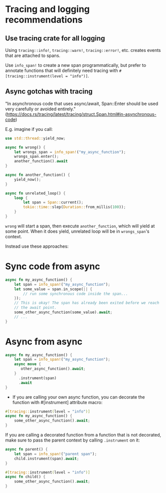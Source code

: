# Tracing and logging recommendations

## Use tracing crate for all logging

Using `tracing::info!`, `tracing::warn!`, `tracing::error!`, etc. creates events that are attached to spans. 

Use `info_span!` to create a new span programmatically, but prefer to annotate functions that will definitely need 
tracing with `#[tracing::instrument(level = "info")]`.

## Async gotchas with tracing

"In asynchronous code that uses async/await, Span::Enter should be used very carefully or avoided entirely." (https://docs.rs/tracing/latest/tracing/struct.Span.html#in-asynchronous-code)

E.g. imagine if you call:

```rust
use std::thread::yield_now;

async fn wrong() {
    let wrongs_span = info_span!("my_async_function");
    wrongs_span.enter();
    another_function().await
}

async fn another_function() {
    yield_now();
}

async fn unrelated_loop() {
    loop {
        let span = Span::current();
        tokio::time::slep(Duration::from_millis(100));
    }
}
```

`wrong` will start a span, then execute `another_function`, which will yield at some point. When it does yield, unrelated
loop will be in `wrongs_span`'s context.

Instead use these approaches:

# Sync code from async

```rust
async fn my_async_function() {
    let span = info_span!("my_async_function");
    let some_value = span.in_scope(|| {
        // run some synchronous code inside the span...
    });
    // This is okay! The span has already been exited before we reach
    // the await point.
    some_other_async_function(some_value).await;
    // ...
}
```

# Async from async

```rust
async fn my_async_function() {
    let span = info_span!("my_async_function");
    async move {
       other_async_function().await;
    }
      .instrument(span)
      .await
}
```

- If you are calling your own async function, you can decorate the function with #[instrument] attribute macro:
```rust
#[tracing::instrument(level = "info")]
async fn my_async_function() {
    some_other_async_function().await;
}
```

If you are calling a decorated function from a function that is not decorated, make sure to pass the parent context by
calling `.instrument` on it:

```rust
async fn parent() {
    let span = info_span!("parent span");
    child.instrument(span).await;
}

#[tracing::instrument(level = "info")]
async fn child() {
    some_other_async_function().await;
}
```
